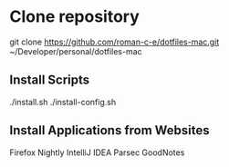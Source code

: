 # Clone repository
git clone https://github.com/roman-c-e/dotfiles-mac.git ~/Developer/personal/dotfiles-mac

## Install Scripts
./install.sh
./install-config.sh

## Install Applications from Websites
Firefox Nightly
IntelliJ IDEA
Parsec
GoodNotes
